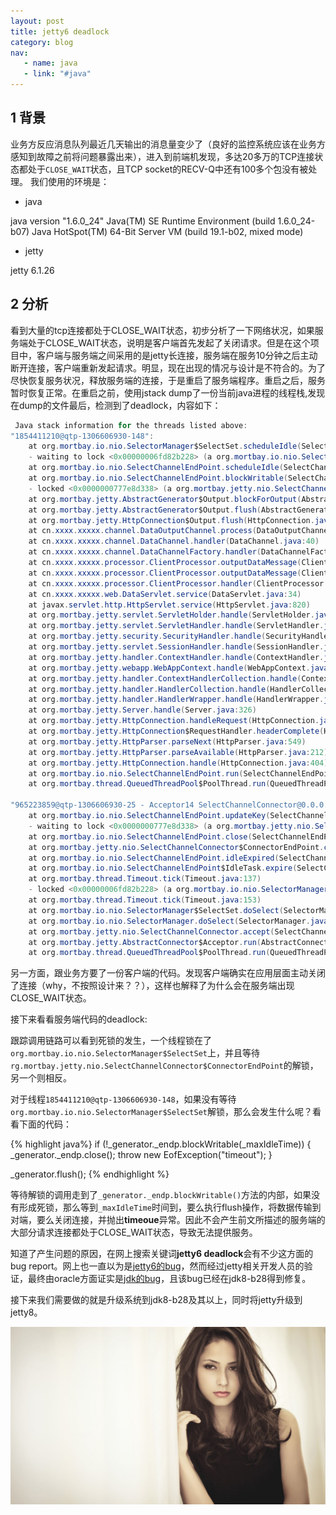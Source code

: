 ```yaml
---
layout: post
title: jetty6 deadlock
category: blog
nav:
   - name: java
   - link: "#java"
---
```


## 1 背景
业务方反应消息队列最近几天输出的消息量变少了（良好的监控系统应该在业务方感知到故障之前将问题暴露出来），进入到前端机发现，多达20多万的TCP连接状态都处于`CLOSE_WAIT`状态，且TCP socket的RECV-Q中还有100多个包没有被处理。
我们使用的环境是：

+ java

java version "1.6.0_24"
Java(TM) SE Runtime Environment (build 1.6.0_24-b07)<!-- more -->
Java HotSpot(TM) 64-Bit Server VM (build 19.1-b02, mixed mode)

+ jetty

jetty 6.1.26

## 2 分析
看到大量的tcp连接都处于CLOSE_WAIT状态，初步分析了一下网络状况，如果服务端处于CLOSE_WAIT状态，说明是客户端首先发起了关闭请求。但是在这个项目中，客户端与服务端之间采用的是jetty长连接，服务端在服务10分钟之后主动断开连接，客户端重新发起请求。明显，现在出现的情况与设计是不符合的。为了尽快恢复服务状况，释放服务端的连接，于是重启了服务端程序。重启之后，服务暂时恢复正常。在重启之前，使用jstack dump了一份当前java进程的线程栈,发现在dump的文件最后，检测到了deadlock，内容如下：

``` java
 Java stack information for the threads listed above:
"1854411210@qtp-1306606930-148":
	at org.mortbay.io.nio.SelectorManager$SelectSet.scheduleIdle(SelectorManager.java:795)
	- waiting to lock <0x00000006fd82b228> (a org.mortbay.io.nio.SelectorManager$SelectSet)
	at org.mortbay.io.nio.SelectChannelEndPoint.scheduleIdle(SelectChannelEndPoint.java:159)
	at org.mortbay.io.nio.SelectChannelEndPoint.blockWritable(SelectChannelEndPoint.java:293)
	- locked <0x0000000777e8d338> (a org.mortbay.jetty.nio.SelectChannelConnector$ConnectorEndPoint)
	at org.mortbay.jetty.AbstractGenerator$Output.blockForOutput(AbstractGenerator.java:544)
	at org.mortbay.jetty.AbstractGenerator$Output.flush(AbstractGenerator.java:571)
	at org.mortbay.jetty.HttpConnection$Output.flush(HttpConnection.java:1010)
	at cn.xxxx.xxxxx.channel.DataOutputChannel.process(DataOutputChannel.java:23)
	at cn.xxxx.xxxxx.channel.DataChannel.handler(DataChannel.java:40)
	at cn.xxxx.xxxxx.channel.DataChannelFactory.handler(DataChannelFactory.java:27)
	at cn.xxxx.xxxxx.processor.ClientProcessor.outputDataMessage(ClientProcessor.java:287)
	at cn.xxxx.xxxxx.processor.ClientProcessor.outputDataMessage(ClientProcessor.java:259)
	at cn.xxxx.xxxxx.processor.ClientProcessor.handler(ClientProcessor.java:82)
	at cn.xxxx.xxxxx.web.DataServlet.service(DataServlet.java:34)
	at javax.servlet.http.HttpServlet.service(HttpServlet.java:820)
	at org.mortbay.jetty.servlet.ServletHolder.handle(ServletHolder.java:511)
	at org.mortbay.jetty.servlet.ServletHandler.handle(ServletHandler.java:390)
	at org.mortbay.jetty.security.SecurityHandler.handle(SecurityHandler.java:216)
	at org.mortbay.jetty.servlet.SessionHandler.handle(SessionHandler.java:182)
	at org.mortbay.jetty.handler.ContextHandler.handle(ContextHandler.java:765)
	at org.mortbay.jetty.webapp.WebAppContext.handle(WebAppContext.java:440)
	at org.mortbay.jetty.handler.ContextHandlerCollection.handle(ContextHandlerCollection.java:230)
	at org.mortbay.jetty.handler.HandlerCollection.handle(HandlerCollection.java:114)
	at org.mortbay.jetty.handler.HandlerWrapper.handle(HandlerWrapper.java:152)
	at org.mortbay.jetty.Server.handle(Server.java:326)
	at org.mortbay.jetty.HttpConnection.handleRequest(HttpConnection.java:542)
	at org.mortbay.jetty.HttpConnection$RequestHandler.headerComplete(HttpConnection.java:926)
	at org.mortbay.jetty.HttpParser.parseNext(HttpParser.java:549)
	at org.mortbay.jetty.HttpParser.parseAvailable(HttpParser.java:212)
	at org.mortbay.jetty.HttpConnection.handle(HttpConnection.java:404)
	at org.mortbay.io.nio.SelectChannelEndPoint.run(SelectChannelEndPoint.java:410)
	at org.mortbay.thread.QueuedThreadPool$PoolThread.run(QueuedThreadPool.java:582)

"965223859@qtp-1306606930-25 - Acceptor14 SelectChannelConnector@0.0.0.0:8082":
	at org.mortbay.io.nio.SelectChannelEndPoint.updateKey(SelectChannelEndPoint.java:322)
	- waiting to lock <0x0000000777e8d338> (a org.mortbay.jetty.nio.SelectChannelConnector$ConnectorEndPoint)
	at org.mortbay.io.nio.SelectChannelEndPoint.close(SelectChannelEndPoint.java:456)
	at org.mortbay.jetty.nio.SelectChannelConnector$ConnectorEndPoint.close(SelectChannelConnector.java:362)
	at org.mortbay.io.nio.SelectChannelEndPoint.idleExpired(SelectChannelEndPoint.java:174)
	at org.mortbay.io.nio.SelectChannelEndPoint$IdleTask.expire(SelectChannelEndPoint.java:489)
	at org.mortbay.thread.Timeout.tick(Timeout.java:137)
	- locked <0x00000006fd82b228> (a org.mortbay.io.nio.SelectorManager$SelectSet)
	at org.mortbay.thread.Timeout.tick(Timeout.java:153)
	at org.mortbay.io.nio.SelectorManager$SelectSet.doSelect(SelectorManager.java:762)
	at org.mortbay.io.nio.SelectorManager.doSelect(SelectorManager.java:192)
	at org.mortbay.jetty.nio.SelectChannelConnector.accept(SelectChannelConnector.java:124)
	at org.mortbay.jetty.AbstractConnector$Acceptor.run(AbstractConnector.java:708)
	at org.mortbay.thread.QueuedThreadPool$PoolThread.run(QueuedThreadPool.java:582)
```

另一方面，跟业务方要了一份客户端的代码。发现客户端确实在应用层面主动关闭了连接（why，不按照设计来？？），这样也解释了为什么会在服务端出现CLOSE_WAIT状态。

接下来看看服务端代码的deadlock:

跟踪调用链路可以看到死锁的发生，一个线程锁在了`org.mortbay.io.nio.SelectorManager$SelectSet`上，并且等待`rg.mortbay.jetty.nio.SelectChannelConnector$ConnectorEndPoint`的解锁，另一个则相反。

对于线程`1854411210@qtp-1306606930-148`，如果没有等待`org.mortbay.io.nio.SelectorManager$SelectSet`解锁，那么会发生什么呢？看看下面的代码：

{% highlight java%}
if (!_generator._endp.blockWritable(_maxIdleTime))
{
     _generator._endp.close();
     throw new EofException("timeout");
}

_generator.flush();
{% endhighlight %}

等待解锁的调用走到了`_generator._endp.blockWritable()`方法的内部，如果没有形成死锁，那么等到`_maxIdleTime`时间到，要么执行flush操作，将数据传输到对端，要么关闭连接，并抛出**timeoue**异常。因此不会产生前文所描述的服务端的大部分请求连接都处于CLOSE_WAIT状态，导致无法提供服务。

知道了产生问题的原因，在网上搜索关键词**jetty6 deadlock**会有不少这方面的bug report。网上也一直以为是[jetty6的bug](https://bugs.eclipse.org/bugs/show_bug.cgi?id=357318)，然而经过jetty相关开发人员的验证，最终由oracle方面证实是[jdk的bug](http://bugs.java.com/bugdatabase/view_bug.do?bug_id=7130796)，且该bug已经在jdk8-b28得到修复。

接下来我们需要做的就是升级系统到jdk8-b28及其以上，同时将jetty升级到jetty8。

![deadlock](/images/jettydeadlock/jettydeadlock.jpg)
